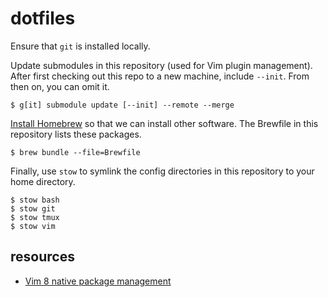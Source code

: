 # dotfiles

Ensure that `git` is installed locally.

Update submodules in this repository (used for Vim plugin management).
After first checking out this repo to a new machine, include `--init`.
From then on, you can omit it.
 
    $ g[it] submodule update [--init] --remote --merge

[Install Homebrew](https://brew.sh/) so that we can install other software.
The Brewfile in this repository lists these packages.

    $ brew bundle --file=Brewfile

Finally, use `stow` to symlink the config directories in this repository to your home directory.

    $ stow bash
    $ stow git
    $ stow tmux
    $ stow vim

## resources

- [Vim 8 native package management](https://shapeshed.com/vim-packages/)
